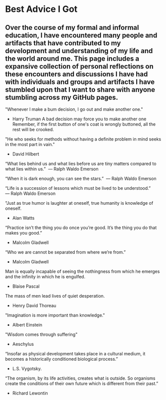 # Best Advice I Got

Over the course of my formal and informal education, I have encountered many people and artifacts that have contributed to my development and understanding of my life and the world around me. This page includes a expansive collection of personal reflections on these encounters and discussions I have had with individuals and groups and artifacts I have stumbled upon that I want to share with anyone stumbling across my GitHub pages.
----

"Whenever I make a bum decision, I go out and make another one." 
- Harry Truman 
A bad decision may force you to make another one 
Remember, if the first button of one's coat is wrongly buttoned, all the rest will be crooked. 


"He who seeks for methods without having a definite problem in mind seeks in the most part in vain." 
- David Hilbert

“What lies behind us and what lies before us are tiny matters compared to what lies within us.” 
― Ralph Waldo Emerson


“When it is dark enough, you can see the stars.” 
― Ralph Waldo Emerson

“Life is a succession of lessons which must be lived to be understood.” 
― Ralph Waldo Emerson


"Just as true humor is laughter at oneself, true humanity is knowledge of oneself. 
- Alan Watts


“Practice isn’t the thing you do once you’re good. It’s the thing you do that makes you good.” 
- Malcolm Gladwell

“Who we are cannot be separated from where we’re from.” 
- Malcolm Gladwell

Man is equally incapable of seeing the nothingness from which he emerges and the infinity in which he is engulfed.
- Blaise Pascal

The mass of men lead lives of quiet desperation.
- Henry David Thoreau

"Imagination is more important than knowledge."
- Albert Einstein 

"Wisdom comes through suffering"
- Aeschylus


“Insofar as physical development takes place in a cultural medium, it becomes a historically conditioned biological process.” 
- L.S. Vygotsky.

 
“The organism, by its life activities, creates what is outside. So organisms create the conditions of their own future which is different from their past.” 
- Richard Lewontin


